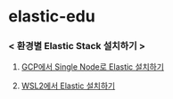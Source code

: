 # elastic-edu



### < 환경별 Elastic Stack 설치하기 >

1) [GCP에서 Single Node로 Elastic 설치하기](./Install-guide/01.GCP-SingleNode-Elastic-Install.md)

2) [WSL2에서 Elastic 설치하기](./Install-guide/02.WSL2-Elastic-Install.md)

